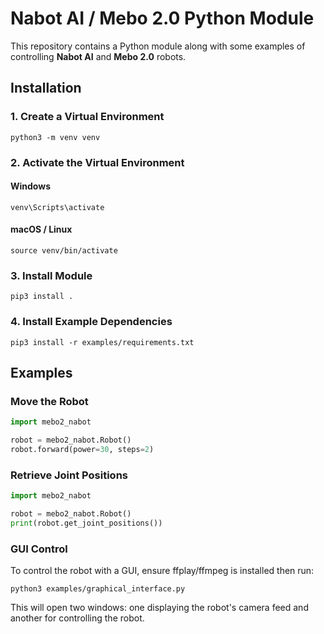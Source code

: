 # Nabot AI / Mebo 2.0 Python Module

This repository contains a Python module along with some examples of controlling **Nabot AI** and **Mebo 2.0** robots.

## Installation

### 1. Create a Virtual Environment
```
python3 -m venv venv
```

### 2. Activate the Virtual Environment

#### Windows
```
venv\Scripts\activate
```

#### macOS / Linux
```
source venv/bin/activate
```

### 3. Install Module
```
pip3 install .
```

### 4. Install Example Dependencies
```
pip3 install -r examples/requirements.txt
```

## Examples

### Move the Robot
```python
import mebo2_nabot

robot = mebo2_nabot.Robot()
robot.forward(power=30, steps=2)
```

### Retrieve Joint Positions
```python
import mebo2_nabot

robot = mebo2_nabot.Robot()
print(robot.get_joint_positions())
```

### GUI Control

To control the robot with a GUI, ensure ffplay/ffmpeg is installed then run:
```
python3 examples/graphical_interface.py
```
This will open two windows: one displaying the robot's camera feed and another for controlling the robot.
